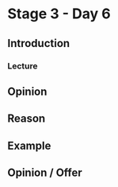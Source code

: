 # Stage 3 - Day 6

## Introduction

### Lecture

## Opinion

## Reason

## Example

## Opinion / Offer
